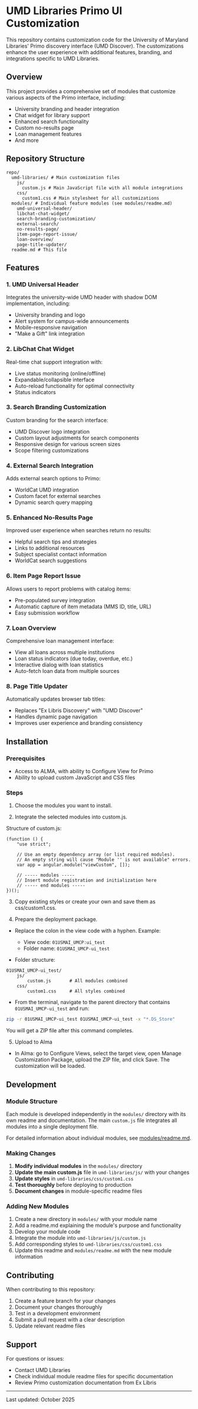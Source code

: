 # UMD Libraries Primo UI Customization

This repository contains customization code for the University of Maryland Libraries' Primo discovery interface (UMD Discover). The customizations enhance the user experience with additional features, branding, and integrations specific to UMD Libraries.

## Overview

This project provides a comprehensive set of modules that customize various aspects of the Primo interface, including:

- University branding and header integration
- Chat widget for library support
- Enhanced search functionality
- Custom no-results page
- Loan management features
- And more

## Repository Structure

```
repo/
  umd-libraries/ # Main customization files
    js/
      custom.js # Main JavaScript file with all module integrations
    css/
      custom1.css # Main stylesheet for all customizations
  modules/ # Individual feature modules (see modules/readme.md)
    umd-universal-header/
    libchat-chat-widget/
    search-branding-customization/
    external-search/
    no-results-page/
    item-page-report-issue/
    loan-overview/
    page-title-updater/
  readme.md # This file
```

## Features

### 1. UMD Universal Header

Integrates the university-wide UMD header with shadow DOM implementation, including:

- University branding and logo
- Alert system for campus-wide announcements
- Mobile-responsive navigation
- "Make a Gift" link integration

### 2. LibChat Chat Widget

Real-time chat support integration with:

- Live status monitoring (online/offline)
- Expandable/collapsible interface
- Auto-reload functionality for optimal connectivity
- Status indicators

### 3. Search Branding Customization

Custom branding for the search interface:

- UMD Discover logo integration
- Custom layout adjustments for search components
- Responsive design for various screen sizes
- Scope filtering customizations

### 4. External Search Integration

Adds external search options to Primo:

- WorldCat UMD integration
- Custom facet for external searches
- Dynamic search query mapping

### 5. Enhanced No-Results Page

Improved user experience when searches return no results:

- Helpful search tips and strategies
- Links to additional resources
- Subject specialist contact information
- WorldCat search suggestions

### 6. Item Page Report Issue

Allows users to report problems with catalog items:

- Pre-populated survey integration
- Automatic capture of item metadata (MMS ID, title, URL)
- Easy submission workflow

### 7. Loan Overview

Comprehensive loan management interface:

- View all loans across multiple institutions
- Loan status indicators (due today, overdue, etc.)
- Interactive dialog with loan statistics
- Auto-fetch loan data from multiple sources

### 8. Page Title Updater

Automatically updates browser tab titles:

- Replaces "Ex Libris Discovery" with "UMD Discover"
- Handles dynamic page navigation
- Improves user experience and branding consistency

## Installation

### Prerequisites

- Access to ALMA, with ability to Configure View for Primo
- Ability to upload custom JavaScript and CSS files

### Steps

1. Choose the modules you want to install.

2. Integrate the selected modules into custom.js.

Structure of custom.js:

```
(function () {
    "use strict";

    // Use an empty dependency array (or list required modules).
    // An empty string will cause "Module '' is not available" errors.
    var app = angular.module("viewCustom", []);

    // ----- modules -----
    // Insert module registration and initialization here
    // ----- end modules -----
})();
```

3. Copy existing styles or create your own and save them as css/custom1.css.

4. Prepare the deployment package.

- Replace the colon in the view code with a hyphen. Example:

  - View code: `01USMAI_UMCP:ui_test`
  - Folder name: `01USMAI_UMCP-ui_test`

- Folder structure:

```
01USMAI_UMCP-ui_test/
    js/
        custom.js       # All modules combined
    css/
        custom1.css     # All styles combined
```

- From the terminal, navigate to the parent directory that contains `01USMAI_UMCP-ui_test` and run:

```bash
zip -r 01USMAI_UMCP-ui_test 01USMAI_UMCP-ui_test -x "*.DS_Store"
```

You will get a ZIP file after this command completes.

5. Upload to Alma

- In Alma: go to Configure Views, select the target view, open Manage Customization Package, upload the ZIP file, and click Save. The customization will be loaded.

## Development

### Module Structure

Each module is developed independently in the `modules/` directory with its own readme and documentation. The main `custom.js` file integrates all modules into a single deployment file.

For detailed information about individual modules, see [modules/readme.md](modules/readme.md).

### Making Changes

1. **Modify individual modules** in the `modules/` directory
2. **Update the main custom.js** file in `umd-libraries/js/` with your changes
3. **Update styles** in `umd-libraries/css/custom1.css`
4. **Test thoroughly** before deploying to production
5. **Document changes** in module-specific readme files

### Adding New Modules

1. Create a new directory in `modules/` with your module name
2. Add a readme.md explaining the module's purpose and functionality
3. Develop your module code
4. Integrate the module into `umd-libraries/js/custom.js`
5. Add corresponding styles to `umd-libraries/css/custom1.css`
6. Update this readme and `modules/readme.md` with the new module information

## Contributing

When contributing to this repository:

1. Create a feature branch for your changes
2. Document your changes thoroughly
3. Test in a development environment
4. Submit a pull request with a clear description
5. Update relevant readme files

## Support

For questions or issues:

- Contact UMD Libraries
- Check individual module readme files for specific documentation
- Review Primo customization documentation from Ex Libris

---

Last updated: October 2025
